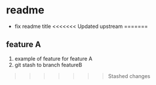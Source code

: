 # readme

* fix readme title
<<<<<<< Updated upstream
=======

## feature A
1. example of feature for feature A
2. git stash to branch featureB
>>>>>>> Stashed changes
